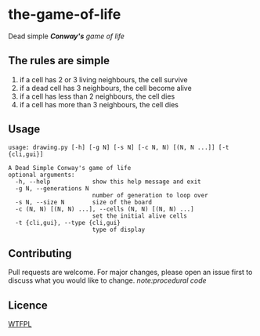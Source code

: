 # the-game-of-life
Dead simple ***Conway's** game of life*

## The rules are simple
1. if a cell has 2 or 3 living neighbours, the cell survive
2. if a dead cell has 3 neighbours, the cell become alive
3. if a cell has less than 2 neighbours, the cell dies
4. if a cell has more than 3 neighbours, the cell dies

## Usage
    usage: drawing.py [-h] [-g N] [-s N] [-c N, N) [(N, N ...]] [-t {cli,gui}]

    A Dead Simple Conway's game of life
    optional arguments:
      -h, --help            show this help message and exit
      -g N, --generations N
                            number of generation to loop over
      -s N, --size N        size of the board
      -c (N, N) [(N, N) ...], --cells (N, N) [(N, N) ...]
                            set the initial alive cells
      -t {cli,gui}, --type {cli,gui}
                            type of display


## Contributing
Pull requests are welcome. For major changes, please open an issue first to discuss what you would like to change.
_note:procedural code_

## Licence
[WTFPL](https://wikipedia.org/wiki/WTFPL)
